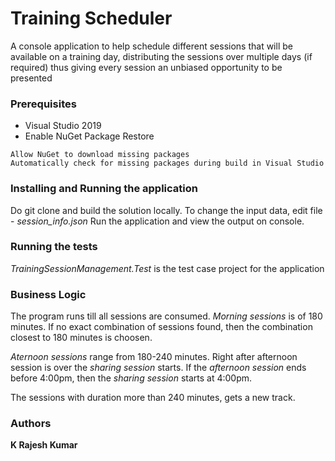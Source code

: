 # Training Scheduler

A console application to help schedule different sessions that will be available on a training day, distributing the sessions over multiple days (if required) thus giving every session an unbiased opportunity to be presented

### Prerequisites

* Visual Studio 2019
* Enable NuGet Package Restore

```
Allow NuGet to download missing packages
Automatically check for missing packages during build in Visual Studio
```

### Installing and Running the application

Do git clone and build the solution locally. 
To change the input data, edit file - *session_info.json*
Run the application and view the output on console.

### Running the tests

*TrainingSessionManagement.Test* is the test case project for the application

### Business Logic

The program runs till all sessions are consumed. 
*Morning sessions* is of 180 minutes. If no exact combination of sessions found, then the combination closest to 180 minutes is choosen. 

*Aternoon sessions* range from 180-240 minutes. Right after afternoon session is over the *sharing session* starts.
If the *afternoon session* ends before 4:00pm, then the *sharing session* starts at 4:00pm.

The sessions with duration more than 240 minutes, gets a new track.

### Authors

**K Rajesh Kumar**

